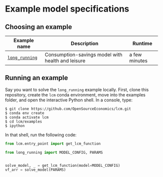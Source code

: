 # Example model specifications

## Choosing an example

| Example name                        | Description                                       | Runtime       |
| ----------------------------------- | ------------------------------------------------- | ------------- |
| [`long_running`](./long_running.py) | Consumption-savings model with health and leisure | a few minutes |

## Running an example

Say you want to solve the `long_running` example locally. First, clone this repository,
create the `lcm` conda environment, move into the examples folder, and open the
interactive Python shell. In a console, type:

```console
$ git clone https://github.com/OpenSourceEconomics/lcm.git
$ conda env create
$ conda activate lcm
$ cd lcm/examples
$ ipython
```

In that shell, run the following code:

```python
from lcm.entry_point import get_lcm_function

from long_running import MODEL_CONFIG, PARAMS


solve_model, _ = get_lcm_function(model=MODEL_CONFIG)
vf_arr = solve_model(PARAMS)
```
